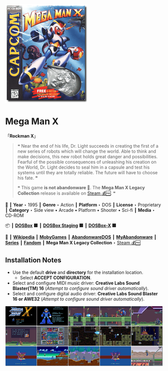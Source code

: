 ![](Thumbnail.png "application-thumbnail")

# Mega Man X

「**Rockman X**」

> ❝ Near the end of his life, Dr. Light succeeds in creating the first of a new series of robots which will change the world. Able to think and make decisions, this new robot holds great danger and possibilities. Fearful of the possible consequences of unleashing his creation on the World, Dr. Light decides to seal him in a capsule and test his systems until they are totally reliable. The future will have to choose his fate. ❞
>
> ❝ This game **is not abandonware 🚫**. The **Mega Man X Legacy Collection** release is available on [Steam 💰🆓](https://store.steampowered.com/app/743890/Mega_Man_X_Legacy_Collection/). ❞
>

📌 ┃ **Year** ‣ 1995 ┃ **Genre** ‣ Action ┃ **Platform** ‣ DOS ┃ **License** ‣ Proprietary ┃ **Category** ‣ Side view • Arcade • Platform • Shooter • Sci-fi ┃ **Media** ‣ CD-ROM 

📦 ┃ **[DOSBox](https://www.dosbox.com/) 🟩** ┃ **[DOSBox Staging](https://dosbox-staging.github.io/) 🟩** ┃ **[DOSBox-X](https://dosbox-x.com/) 🟩** 

📎 ┃ **[Wikipedia](https://en.wikipedia.org/wiki/Mega_Man_X_(video_game))** ┃ **[MobyGames](https://www.mobygames.com/game/1334/mega-man-x/)** ┃ **[AbandonwareDOS](https://www.abandonwaredos.com/abandonware-game.php?abandonware=Mega+Man+X&gid=1990)** ┃ **[MyAbandonware](https://www.myabandonware.com/game/mega-man-x-2wh)** ┃ **[Series](https://en.wikipedia.org/wiki/Mega_Man_X)** ┃ **[Fandom](https://megaman.fandom.com/wiki/Mega_Man_X_(video_game))** ┃ **Mega Man X Legacy Collection** ‣ [Steam 💰🆓](https://store.steampowered.com/app/743890/Mega_Man_X_Legacy_Collection/) 

## Installation Notes
- Use the default **drive** and **directory** for the installation location.
  - Select **ACCEPT CONFIGURATION**.
- Select and configure MIDI music driver: **Creative Labs Sound Blaster(TM) 16** (*Attempt to configure sound driver automatically*).
- Select and configure digital audio driver: **Creative Labs Sound Blaster 16 or AWE32** (*Attempt to configure sound driver automatically*).

![](Montage.png "Mega Man X")

